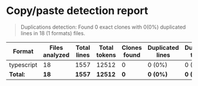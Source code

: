 <!-- textlint-disable -->

# Copy/paste detection report

> Duplications detection: Found 0 exact clones with 0(0%) duplicated lines in 18 (1 formats) files.

| Format     | Files analyzed | Total lines | Total tokens | Clones found | Duplicated lines | Duplicated tokens |
| ---------- | -------------- | ----------- | ------------ | ------------ | ---------------- | ----------------- |
| typescript | 18             | 1557        | 12512        | 0            | 0 (0%)           | 0 (0%)            |
| **Total:** | **18**         | **1557**    | **12512**    | **0**        | **0 (0%)**       | **0 (0%)**        |

